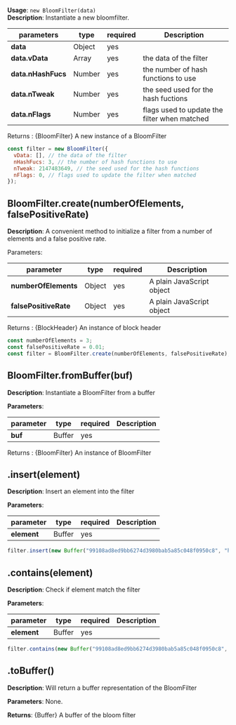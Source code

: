 **Usage**: `new BloomFilter(data)`  
**Description**: Instantiate a new bloomfilter.

| parameters         | type   | required | Description                                  |
| ------------------ | ------ | -------- | -------------------------------------------- |
| **data**           | Object | yes      |                                              |
| **data.vData**     | Array  | yes      | the data of the filter                       |
| **data.nHashFucs** | Number | yes      | the number of hash functions to use          |
| **data.nTweak**    | Number | yes      | the seed used for the hash fuctions          |
| **data.nFlags**    | Number | yes      | flags used to update the filter when matched |

Returns : {BloomFilter} A new instance of a BloomFilter

```js
const filter = new BloomFilter({
  vData: [], // the data of the filter
  nHashFucs: 3, // the number of hash functions to use
  nTweak: 2147483649, // the seed used for the hash functions
  nFlags: 0, // flags used to update the filter when matched
});
```

## BloomFilter.create(numberOfElements, falsePositiveRate)

**Description**: A convenient method to initialize a filter from a number of elements and a false positive rate.

Parameters:

| parameter             | type   | required | Description               |
| --------------------- | ------ | -------- | ------------------------- |
| **numberOfElements**  | Object | yes      | A plain JavaScript object |
| **falsePositiveRate** | Object | yes      | A plain JavaScript object |

Returns : {BlockHeader} An instance of block header

```js
const numberOfElements = 3;
const falsePositiveRate = 0.01;
const filter = BloomFilter.create(numberOfElements, falsePositiveRate);
```

## BloomFilter.fromBuffer(buf)

**Description**: Instantiate a BloomFilter from a buffer

**Parameters**:

| parameter | type   | required | Description |
| --------- | ------ | -------- | ----------- |
| **buf**   | Buffer | yes      |             |

Returns : {BloomFilter} An instance of BloomFilter

## .insert(element)

**Description**: Insert an element into the filter

**Parameters**:

| parameter   | type   | required | Description |
| ----------- | ------ | -------- | ----------- |
| **element** | Buffer | yes      |             |

```js
filter.insert(new Buffer("99108ad8ed9bb6274d3980bab5a85c048f0950c8", "hex"));
```

## .contains(element)

**Description**: Check if element match the filter

**Parameters**:

| parameter   | type   | required | Description |
| ----------- | ------ | -------- | ----------- |
| **element** | Buffer | yes      |             |

```js
filter.contains(new Buffer("99108ad8ed9bb6274d3980bab5a85c048f0950c8", "hex"));
```

## .toBuffer()

**Description**: Will return a buffer representation of the BloomFilter

**Parameters**: None.

**Returns**: {Buffer} A buffer of the bloom filter
